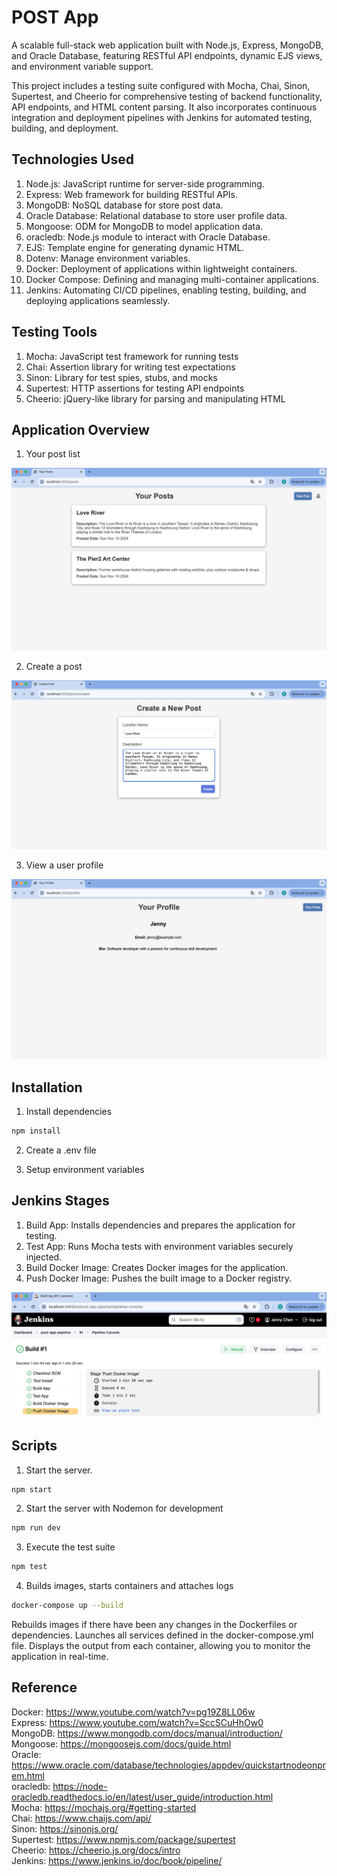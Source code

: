 # POST App

A scalable full-stack web application built with Node.js, Express, MongoDB, and Oracle Database, featuring RESTful API endpoints, dynamic EJS views, and environment variable support. 

This project includes a testing suite configured with Mocha, Chai, Sinon, Supertest, and Cheerio for comprehensive testing of backend functionality, API endpoints, and HTML content parsing. It also incorporates continuous integration and deployment pipelines with Jenkins for automated testing, building, and deployment.

## Technologies Used

1. Node.js: JavaScript runtime for server-side programming.
2. Express: Web framework for building RESTful APIs.
3. MongoDB: NoSQL database for store post data.
4. Oracle Database: Relational database to store user profile data.
5. Mongoose: ODM for MongoDB to model application data.
6. oracledb: Node.js module to interact with Oracle Database.
7. EJS: Template engine for generating dynamic HTML.
8. Dotenv: Manage environment variables.
9. Docker: Deployment of applications within lightweight containers.
10. Docker Compose: Defining and managing multi-container applications.
11. Jenkins: Automating CI/CD pipelines, enabling testing, building, and deploying applications seamlessly.

## Testing Tools

1. Mocha: JavaScript test framework for running tests  
2. Chai: Assertion library for writing test expectations  
3. Sinon: Library for test spies, stubs, and mocks
4. Supertest: HTTP assertions for testing API endpoints  
5. Cheerio: jQuery-like library for parsing and manipulating HTML  

## Application Overview

1. Your post list

![Your post list](images/your-post-list.png)

2. Create a post

![Create a post](images/create-a-post.png)

3. View a user profile

![View a profile](images/view-a-profile.png)

## Installation

1. Install dependencies

```bash
npm install
```

2. Create a .env file

3. Setup environment variables

## Jenkins Stages

1. Build App: Installs dependencies and prepares the application for testing.
2. Test App: Runs Mocha tests with environment variables securely injected.
3. Build Docker Image: Creates Docker images for the application.
4. Push Docker Image: Pushes the built image to a Docker registry.

![Post App Pipeline](images/post-app-pipeline.png)

## Scripts

1. Start the server.

```bash
npm start
```

2. Start the server with Nodemon for development

```bash
npm run dev
```

3. Execute the test suite

```bash
npm test
```

4. Builds images, starts containers and attaches logs

```bash
docker-compose up --build
```

Rebuilds images if there have been any changes in the Dockerfiles or dependencies. Launches all services defined in the docker-compose.yml file. Displays the output from each container, allowing you to monitor the application in real-time.

## Reference

Docker: https://www.youtube.com/watch?v=pg19Z8LL06w  
Express: https://www.youtube.com/watch?v=SccSCuHhOw0  
MongoDB: https://www.mongodb.com/docs/manual/introduction/  
Mongoose: https://mongoosejs.com/docs/guide.html   
Oracle: https://www.oracle.com/database/technologies/appdev/quickstartnodeonprem.html  
oracledb: https://node-oracledb.readthedocs.io/en/latest/user_guide/introduction.html  
Mocha: https://mochajs.org/#getting-started   
Chai: https://www.chaijs.com/api/    
Sinon: https://sinonjs.org/  
Supertest: https://www.npmjs.com/package/supertest   
Cheerio: https://cheerio.js.org/docs/intro   
Jenkins: https://www.jenkins.io/doc/book/pipeline/